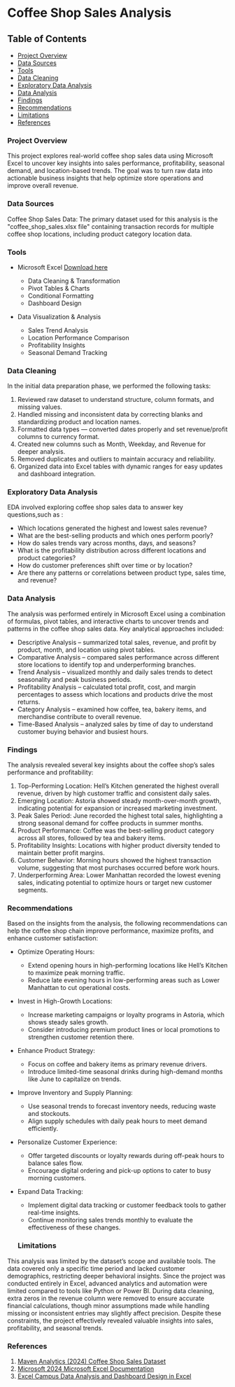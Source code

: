# Coffee Shop Sales Analysis

## Table of Contents

- [Project Overview](#project-overview)
- [Data Sources](#data-sources)
- [Tools](#tools)
- [Data Cleaning](#data-cleaning)
- [Exploratory Data Analysis](#exploratory-data-analysis)
- [Data Analysis](#data-analysis)
- [Findings](#findings)
- [Recommendations](#recommendations)
- [Limitations](#limitations)
- [References](references)

### Project Overview 

This project explores real-world coffee shop sales data using Microsoft Excel to uncover key insights into sales performance, profitability, seasonal demand, and location-based trends.
The goal was to turn raw data into actionable business insights that help optimize store operations and improve overall revenue.



### Data Sources

Coffee Shop Sales Data: The primary dataset used for this analysis is the "coffee_shop_sales.xlsx file" containing transaction records for multiple coffee shop locations, including product category location data.

### Tools

- Microsoft Excel [Download here](https://microsoft.com)
  - Data Cleaning & Transformation
  - Pivot Tables & Charts
  - Conditional Formatting
  - Dashboard Design

- Data Visualization & Analysis
  - Sales Trend Analysis
  - Location Performance Comparison
  - Profitability Insights
  - Seasonal Demand Tracking


### Data Cleaning

In the initial data preparation phase, we performed the following tasks:
1. Reviewed raw dataset to understand structure, column formats, and missing values.
2. Handled missing and inconsistent data by correcting blanks and standardizing product and location names.
3. Formatted data types — converted dates properly and set revenue/profit columns to currency format.
4. Created new columns such as Month, Weekday, and Revenue for deeper analysis.
5. Removed duplicates and outliers to maintain accuracy and reliability.
6. Organized data into Excel tables with dynamic ranges for easy updates and dashboard integration.


### Exploratory Data Analysis

EDA involved exploring coffee shop sales data to answer key questions,such as :
- Which locations generated the highest and lowest sales revenue?
- What are the best-selling products and which ones perform poorly?
- How do sales trends vary across months, days, and seasons?
- What is the profitability distribution across different locations and product categories?
- How do customer preferences shift over time or by location?
- Are there any patterns or correlations between product type, sales time, and revenue?


### Data Analysis

The analysis was performed entirely in Microsoft Excel using a combination of formulas, pivot tables, and interactive charts to uncover trends and patterns in the coffee shop sales data.
Key analytical approaches included:

- Descriptive Analysis – summarized total sales, revenue, and profit by product, month, and location using pivot tables.
- Comparative Analysis – compared sales performance across different store locations to identify top and underperforming branches.
- Trend Analysis – visualized monthly and daily sales trends to detect seasonality and peak business periods.
- Profitability Analysis – calculated total profit, cost, and margin percentages to assess which locations and products drive the most returns.
- Category Analysis – examined how coffee, tea, bakery items, and merchandise contribute to overall revenue.
- Time-Based Analysis – analyzed sales by time of day to understand customer buying behavior and busiest hours.


### Findings

The analysis revealed several key insights about the coffee shop’s sales performance and profitability:
1. Top-Performing Location: Hell’s Kitchen generated the highest overall revenue, driven by high customer traffic and consistent daily sales.
2. Emerging Location: Astoria showed steady month-over-month growth, indicating potential for expansion or increased marketing investment.
3. Peak Sales Period: June recorded the highest total sales, highlighting a strong seasonal demand for coffee products in summer months.
4. Product Performance: Coffee was the best-selling product category across all stores, followed by tea and bakery items.
5. Profitability Insights: Locations with higher product diversity tended to maintain better profit margins.
6. Customer Behavior: Morning hours showed the highest transaction volume, suggesting that most purchases occurred before work hours.
7. Underperforming Area: Lower Manhattan recorded the lowest evening sales, indicating potential to optimize hours or target new customer segments.


### Recommendations

Based on the insights from the analysis, the following recommendations can help the coffee shop chain improve performance, maximize profits, and enhance customer satisfaction:

- Optimize Operating Hours:
  - Extend opening hours in high-performing locations like Hell’s Kitchen to maximize peak morning traffic.
  - Reduce late evening hours in low-performing areas such as Lower Manhattan to cut operational costs.

- Invest in High-Growth Locations:
  - Increase marketing campaigns or loyalty programs in Astoria, which shows steady sales growth.
  - Consider introducing premium product lines or local promotions to strengthen customer retention there.

- Enhance Product Strategy:
  - Focus on coffee and bakery items as primary revenue drivers.
  - Introduce limited-time seasonal drinks during high-demand months like June to capitalize on trends.

- Improve Inventory and Supply Planning:
  - Use seasonal trends to forecast inventory needs, reducing waste and stockouts.
  - Align supply schedules with daily peak hours to meet demand efficiently.

- Personalize Customer Experience:
  - Offer targeted discounts or loyalty rewards during off-peak hours to balance sales flow.
  - Encourage digital ordering and pick-up options to cater to busy morning customers.

- Expand Data Tracking:

  - Implement digital data tracking or customer feedback tools to gather real-time insights.
  - Continue monitoring sales trends monthly to evaluate the effectiveness of these changes.


  ### Limitations

This analysis was limited by the dataset’s scope and available tools. The data covered only a specific time period and lacked customer demographics, restricting deeper behavioral insights. Since the project was conducted entirely in Excel, advanced analytics and automation were limited compared to tools like Python or Power BI. During data cleaning, extra zeros in the revenue column were removed to ensure accurate financial calculations, though minor assumptions made while handling missing or inconsistent entries may slightly affect precision. Despite these constraints, the project effectively revealed valuable insights into sales, profitability, and seasonal trends.


### References
1. [Maven Analytics (2024) Coffee Shop Sales Dataset](https://www.mavenanalytics.io)
2. [Microsoft 2024 Microsoft Excel Documentation](https://support.microsoft.com/excel)
3. [Excel Campus Data Analysis and Dashboard Design in Excel](https://www.excelcampus.com/)

